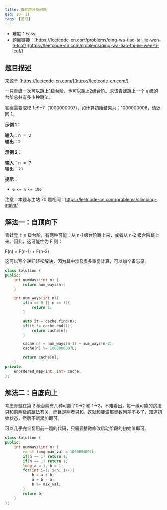 ```yaml
---
title: 青蛙跳台阶问题
qid: 10- II
tags: [递归]
---
```



- 难度：Easy
- 题目链接：[https://leetcode-cn.com/problems/qing-wa-tiao-tai-jie-wen-ti-lcof/](https://leetcode-cn.com/problems/qing-wa-tiao-tai-jie-wen-ti-lcof/)


## 题目描述

来源于 [https://leetcode-cn.com/](https://leetcode-cn.com/)

<p>一只青蛙一次可以跳上1级台阶，也可以跳上2级台阶。求该青蛙跳上一个 <code>n</code>&nbsp;级的台阶总共有多少种跳法。</p>

<p>答案需要取模 1e9+7（1000000007），如计算初始结果为：1000000008，请返回 1。</p>

<p><strong>示例 1：</strong></p>

<pre><strong>输入：</strong>n = 2
<strong>输出：</strong>2
</pre>

<p><strong>示例 2：</strong></p>

<pre><strong>输入：</strong>n = 7
<strong>输出：</strong>21
</pre>

<p><strong>提示：</strong></p>

<ul>
	<li><code>0 &lt;= n &lt;= 100</code></li>
</ul>

<p>注意：本题与主站 70 题相同：<a href="https://leetcode-cn.com/problems/climbing-stairs/">https://leetcode-cn.com/problems/climbing-stairs/</a></p>




## 解法一：自顶向下

青蛙登上 n 级台阶，有两种可能：从 n-1 级台阶跳上来，或者从 n-2 级台阶跳上来。因此，这可能性为 F 则：

F(n) = F(n-1) + F(n-2)

这可以写个递归轻松解决，因为其中涉及很多重复计算，可以加个备忘录。

```c++
class Solution {
public:
    int numWays(int n) {
        return num_ways(n);
    }

    int num_ways(int n){
        if(n == 0 || n == 1){
            return 1;
        }

        auto it = cache.find(n);
        if(it != cache.end()){
            return cache[n];
        }

        cache[n] = num_ways(n-1) + num_ways(n-2);
        cache[n] %= 1000000007L;

        return cache[n];
    }
private:
    unordered_map<int, int> cache;
};
```

## 解法二：自底向上

考虑青蛙在第 2 级台阶有几种可能？0->2 和 1->2，不难看出，每一级可能的跳法只和前两级的跳法有关，而且是两者只和。这就和斐波那契数列差不多了，知道初始状态，然后不断累加即可。

可以几乎完全复用前一题的代码，只需要稍微修改启动阶段的初始值即可。

```cpp
class Solution {
public:
    int numWays(int n) {
        const long max_val = 1000000007L;
        if(n == 1) return 1;
        if(n == 1) return 1;
        long a = 1, b = 1;
        for(int i=1; i<n; i++){
            b = a + b;
            a = b - a;
            b %= max_val;
        }
        return b;
    }
};
```